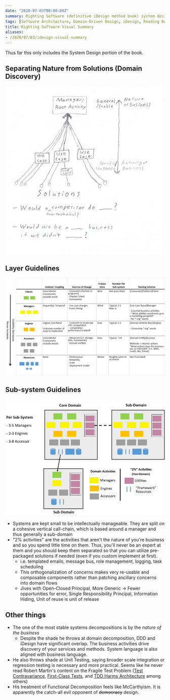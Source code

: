 ```yaml
---
date: "2020-07-03T00:00:00Z"
summary: Righting Software (definitive iDesign method book) system design principles explained with pictures
tags: [Software Architecture, Domain-Driven Design, iDesign, Reading Review]
title: Righting Software Visual Summary
aliases:
- /2020/07/03/idesign-visual-summary
---
```


Thus far this only includes the System Design portion of the book.
<!--more-->

## Separating Nature from Solutions (Domain Discovery)
![Solution Scrubbing](../../../static/post-media/IDesign-System/iDesignSolutionScrubbing.png)

## Layer Guidelines
![Rule of Thumb Grid](../../../static/post-media/IDesign-System/iDesignRuleofThumbGrid.png)

## Sub-system Guidelines
![Sub-system breakdown](../../../static/post-media/IDesign-System/iDesignSubsystems.png)

 - Systems are kept small to be intellectually manageable. They are split on a cohesive vertical call-chain, which is based around a manager and thus generally a sub-domain
 - "2% activities" are the activities that aren't the nature of you're business and so you spend little time on them. Thus, you'll never be an expert at them and you should keep them separated so that you can utilize pre-packaged solutions if needed (even if you custom implement at first). 
   - i.e. templated emails, message bus, role management, logging, task scheduling
   - This orthogonalization of concerns makes very re-usable and composable components rather than patching ancillary concerns into domain flows
   - Jives with Open-Closed Principal, More Generic -> Fewer opportunities for error, Single Responsibility Principal, Information Hiding, Unit of reuse is unit of release

## Other things
 - The one of the most stable systems decompositions is by the *nature of the business*
   - Despite the shade he throws at domain decomposition, DDD and iDesign have significant overlap. The business activities drive discovery of your services and methods. System language is also aligned with business language.
 - He also throws shade at Unit Testing, saying broader scale integration or regression testing is necessary and more practical. Seems like he never read Robert Martin's content on the Fragile Test Problem ([Test Contravariance](https://blog.cleancoder.com/uncle-bob/2017/10/03/TestContravariance.html), [First-Class Tests](https://blog.cleancoder.com/uncle-bob/2017/05/05/TestDefinitions.html), and [TDD Harms Architecture](https://blog.cleancoder.com/uncle-bob/2017/03/03/TDD-Harms-Architecture.html) among others)
 - His treatment of Functional Decomposition feels like McCarthyism. It is apparently the catch-all evil opponent of ~~democracy~~ design.